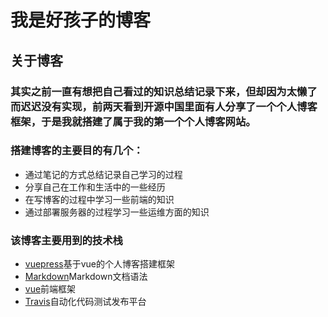 # 我是好孩子的博客

## 关于博客

### 其实之前一直有想把自己看过的知识总结记录下来，但却因为太懒了而迟迟没有实现，前两天看到开源中国里面有人分享了一个个人博客框架，于是我就搭建了属于我的第一个个人博客网站。

### 搭建博客的主要目的有几个：
* 通过笔记的方式总结记录自己学习的过程
* 分享自己在工作和生活中的一些经历
* 在写博客的过程中学习一些前端的知识
* 通过部署服务器的过程学习一些运维方面的知识

### 该博客主要用到的技术栈
* [vuepress](https://vuepress.docschina.org/)基于vue的个人博客搭建框架
* [Markdown](http://xianbai.me/learn-md/index.html)Markdown文档语法
* [vue](https://cn.vuejs.org/)前端框架
* [Travis](https://travis-ci.org/)自动化代码测试发布平台